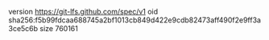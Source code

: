 version https://git-lfs.github.com/spec/v1
oid sha256:f5b99fdcaa688745a2bf1013cb849d422e9cdb82473aff490f2e9ff3a3ce5c6b
size 760161
